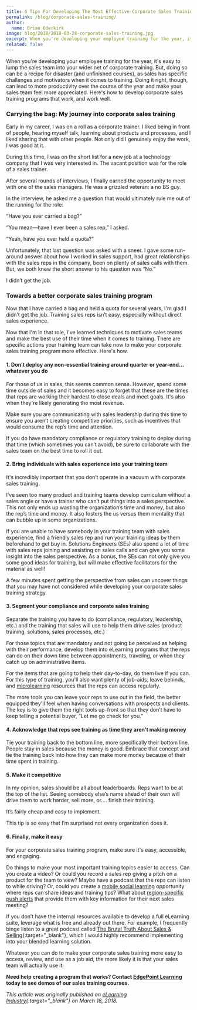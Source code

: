 ```yaml
---
title: 6 Tips For Developing The Most Effective Corporate Sales Training Program
permalink: /blog/corporate-sales-training/
author:
  name: Brian Oderkirk
image: blog/2018/2018-03-28-corporate-sales-training.jpg
excerpt: When you're developing your employee training for the year, it's easy to lump the sales team into your wider net of corporate training. But, doing so can be a recipe for disaster (and unfinished courses). Here's how to create effective corporate sales training.
related: false
---
```


When you're developing your employee training for the year, it's easy to lump the sales team into your wider net of corporate training. But, doing so can be a recipe for disaster (and unfinished courses), as sales has specific challenges and motivators when it comes to training. Doing it right, though, can lead to more productivity over the course of the year and make your sales team feel more appreciated. Here's how to develop corporate sales training programs that work, and work well.

### Carrying the bag: My journey into corporate sales training

Early in my career, I was on a roll as a corporate trainer. I liked being in front of people, hearing myself talk, learning about products and processes, and I liked sharing that with other people. Not only did I genuinely enjoy the work, I was good at it.

During this time, I was on the short list for a new job at a technology company that I was very interested in. The vacant position was for the role of a sales trainer.

After several rounds of interviews, I finally earned the opportunity to meet with one of the sales managers. He was a grizzled veteran: a no BS guy.

In the interview, he asked me a question that would ultimately rule me out of the running for the role:

“Have you ever carried a bag?”

“You mean—have I ever been a sales rep,” I asked.

“Yeah, have you ever held a quota?”

Unfortunately, that last question was asked with a sneer. I gave some run-around answer about how I worked in sales support, had great relationships with the sales reps in the company, been on plenty of sales calls with them. But, we both knew the short answer to his question was “No.”

I didn’t get the job.

### Towards a better corporate sales training program

Now that I have carried a bag and held a quota for several years, I'm glad I didn’t get the job. Training sales reps isn’t easy, especially without direct sales experience.

Now that I'm in that role, I've learned techniques to motivate sales teams and make the best use of their time when it comes to training. There are specific actions your training team can take now to make your corporate sales training program more effective. Here's how.

#### 1. Don’t deploy any non-essential training around quarter or year-end… whatever you do

For those of us in sales, this seems common sense. However, spend some time outside of sales and it becomes easy to forget that these are the times that reps are working their hardest to close deals and meet goals. It's also when they're likely generating the most revenue.

Make sure you are communicating with sales leadership during this time to ensure you aren’t creating competitive priorities, such as incentives that would consume the rep’s time and attention.

If you do have mandatory compliance or regulatory training to deploy during that time (which sometimes you can’t avoid), be sure to collaborate with the sales team on the best time to roll it out.
#### 2. Bring individuals with sales experience into your training team

It's incredibly important that you don’t operate in a vacuum with corporate sales training.

I’ve seen too many product and training teams develop curriculum without a sales angle or have a trainer who can’t put things into a sales perspective. This not only ends up wasting the organization’s time and money, but also the rep’s time and money. It also fosters the us versus them mentality that can bubble up in some organizations.

If you are unable to have somebody in your training team with sales experience, find a friendly sales rep and run your training ideas by them beforehand to get buy in. Solutions Engineers (SEs) also spend a lot of time with sales reps joining and assisting on sales calls and can give you some insight into the sales perspective. As a bonus, the SEs can not only give you some good ideas for training, but will make effective facilitators for the material as well!

A few minutes spent getting the perspective from sales can uncover things that you may have not considered while developing your corporate sales training strategy.

#### 3. Segment your compliance and corporate sales training

Separate the training you have to do (compliance, regulatory, leadership, etc.) and the training that sales will use to help them drive sales (product training, solutions, sales processes, etc.)

For those topics that are mandatory and not going be perceived as helping with their performance, develop them into eLearning programs that the reps can do on their down time between appointments, traveling, or when they catch up on administrative items.

For the items that are going to help their day-to-day, do them live if you can. For this type of training, you'll also want plenty of job-aids, leave behinds, and [microlearning](/blog/microlearning/) resources that the reps can access regularly.

The more tools you can leave your reps to use out in the field, the better equipped they'll feel when having conversations with prospects and clients.  The key is to give them the right tools up-front so that they don’t have to keep telling a potential buyer, “Let me go check for you."

#### 4. Acknowledge that reps see training as time they aren’t making money

Tie your training back to the bottom line, more specifically their bottom line.
People stay in sales because the money is good. Embrace that concept and tie the training back into how they can make more money because of their time spent in training.

#### 5. Make it competitive

In my opinion, sales should be all about leaderboards. Reps want to be at the top of the list. Seeing somebody else’s name ahead of their own will drive them to work harder, sell more, or…. finish their training.

It’s fairly cheap and easy to implement.

This tip is so easy that I’m surprised not every organization does it.

#### 6. Finally, make it easy

For your corporate sales training program, make sure it's easy, accessible, and engaging.

Do things to make your most important training topics easier to access. Can you create a video? Or could you record a sales rep giving a pitch on a product for the team to view? Maybe have a podcast that the reps can listen to while driving? Or, could you create a [mobile social learning](/blog/what-is-mlearning/) opportunity where reps can share ideas and training tips? What about [region-specific push alerts](/blog/geofencing/) that provide them with key information for their next sales meeting?

If you don’t have the internal resources available to develop a full eLearning suite, leverage what is free and already out there.  For example, I frequently binge listen to a great podcast called [The Brutal Truth About Sales & Selling](https://itunes.apple.com/us/podcast/brutal-truth-about-sales-selling-b2b-social-linkedin/id327760868?mt=2){:target="_blank"}, which I would highly recommend implementing into your blended learning solution.

Whatever you can do to make your corporate sales training more easy to access, review, and use as a job aid, the more likely it is that your sales team will actually use it.

<strong>Need help creating a program that works? Contact [EdgePoint Learning](/contact/) today to see demos of our sales training courses.</strong>

<em>This article was originally published on [eLearning Industry](https://elearningindustry.com/corporate-sales-training-program-6-tips-developing-effective){:target="_blank"} on March 18, 2018.</em>
